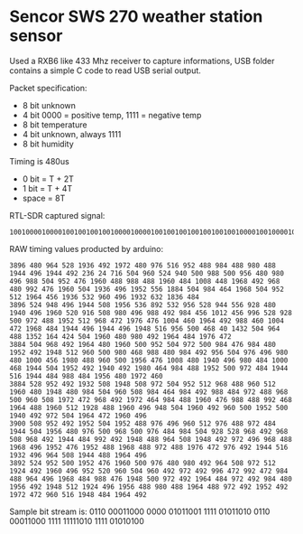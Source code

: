 Sencor SWS 270 weather station sensor
===

Used a RXB6 like 433 Mhz receiver to capture informations, USB folder contains a simple C code to read USB serial output.

Packet specification:
* 8 bit unknown
* 4 bit 0000 = positive temp, 1111 = negative temp
* 8 bit temperature
* 4 bit unknown, always 1111
* 8 bit humidity

Timing is 480us
* 0 bit = T + 2T
* 1 bit = T + 4T
* space = 8T

RTL-SDR captured signal:
```
10010000100001001001001001000010000100100100100100100100100001001000010000100001000010010010000100001000010000100100100001000010010000100100100000000
```

RAW timing values producted by arduino:
```
3896 480 964 528 1936 492 1972 480 976 516 952 488 984 488 980 488 1944 496 1944 492 236 24 716 504 960 524 940 500 988 500 956 480 980 496 988 504 952 476 1960 488 988 488 1960 484 1008 448 1968 492 968 480 992 476 1960 504 1936 496 1952 556 1884 504 984 464 1968 504 952 512 1964 456 1936 532 960 496 1932 632 1836 484 
3896 524 948 496 1944 508 1956 536 892 532 956 528 944 556 928 480 1940 496 1960 520 916 508 980 496 988 492 984 456 1012 456 996 528 928 500 972 488 1952 512 968 472 1976 476 1004 460 1964 492 988 460 1004 472 1968 484 1944 496 1944 496 1948 516 956 500 468 40 1432 504 964 488 1352 164 424 504 1960 480 980 492 1964 484 1976 472 
3884 504 968 492 1964 480 1960 500 952 504 972 500 984 476 984 480 1952 492 1948 512 960 500 980 468 988 480 984 492 956 504 976 496 980 480 1000 456 1980 488 960 500 1956 476 1008 480 1940 496 980 484 1000 468 1944 504 1952 492 1940 492 1980 464 984 488 1952 500 972 484 1944 516 1944 484 988 484 1956 480 1972 460 
3884 528 952 492 1932 508 1948 508 972 504 952 512 968 488 960 512 1960 480 1948 480 984 504 960 508 984 464 984 492 988 484 972 488 968 500 960 508 1972 472 968 492 1972 464 984 488 1960 476 988 488 992 468 1964 488 1960 512 1928 488 1960 496 948 504 1960 492 960 500 1952 500 1940 492 972 504 1964 472 1960 496 
3900 508 952 492 1952 504 1952 488 976 496 960 512 976 488 972 484 1944 504 1956 480 976 500 968 500 976 484 984 504 928 528 968 492 968 508 968 492 1944 484 992 492 1948 488 964 508 1948 492 972 496 968 488 1968 496 1952 476 1952 488 1968 488 972 488 1976 472 976 492 1944 516 1932 496 964 508 1944 488 1964 496 
3892 524 952 500 1952 476 1960 500 976 480 980 492 964 508 972 512 1924 492 1960 496 952 520 960 504 960 492 972 492 996 472 992 472 984 488 964 496 1968 484 988 476 1948 500 972 492 1964 484 972 492 984 480 1956 492 1948 512 1924 496 1956 488 980 488 1964 488 972 492 1952 492 1972 472 960 516 1948 484 1964 492 
```

Sample bit stream is:
	0110 00011000 0000 01011001 1111 01011010
	0110 00011000 1111 11111010 1111 01010100
